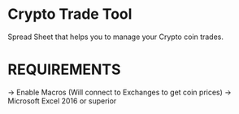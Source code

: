 # Crypto Trade Tool
Spread Sheet that helps you to manage your Crypto coin trades.

# REQUIREMENTS

-> Enable Macros (Will connect to Exchanges to get coin prices)
-> Microsoft Excel 2016 or superior
